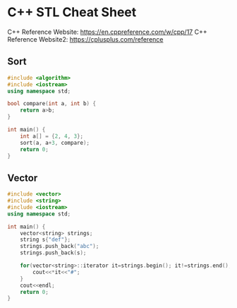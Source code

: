 # C++ STL Cheat Sheet
C++ Reference Website: https://en.cppreference.com/w/cpp/17
C++ Reference Website2: https://cplusplus.com/reference

## Sort
```c++
#include <algorithm>
#include <iostream>
using namespace std;

bool compare(int a, int b) {
    return a>b;
}

int main() {
    int a[] = {2, 4, 3};
    sort(a, a+3, compare);
    return 0;
}
```

## Vector
```c++
#include <vector>
#include <string>
#include <iostream>
using namespace std;

int main() {
    vector<string> strings;
    string s{"def"};
    strings.push_back("abc");
    strings.push_back(s);

    for(vector<string>::iterator it=strings.begin(); it!=strings.end(); ++it){
        cout<<*it<<"#";
    }
    cout<<endl;
    return 0;
}
```